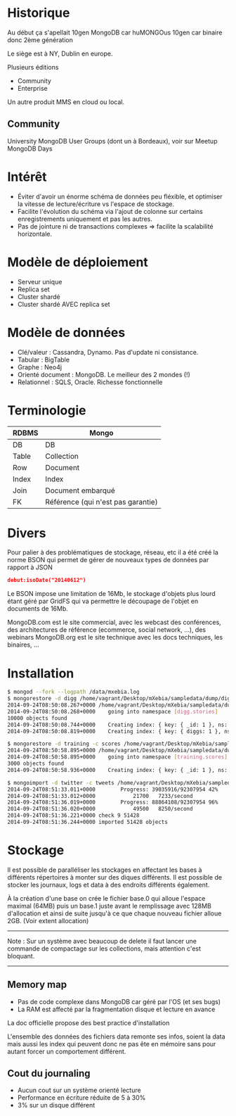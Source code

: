# Historique

Au début ça s'apellait 10gen
MongoDB car huMONGOus
10gen car binaire donc 2ème génération

Le siège est à NY, Dublin en europe.

Plusieurs éditions
* Community
* Enterprise

Un autre produit MMS en cloud ou local.

## Community
University
MongoDB User Groups (dont un à Bordeaux), voir sur Meetup
MongoDB Days

# Intérêt
* Éviter d'avoir un énorme schéma de données peu fléxible, et optimiser la vitesse de lecture/écriture vs l'espace de stockage.
* Facilite l'évolution du schéma via l'ajout de colonne sur certains enregistrements uniquement et pas les autres.
* Pas de jointure ni de transactions complexes => facilite la scalabilité horizontale.

# Modèle de déploiement
* Serveur unique
* Replica set
* Cluster shardé
* Cluster shardé AVEC replica set

# Modèle de données
* Clé/valeur : Cassandra, Dynamo. Pas d'update ni consistance.
* Tabular : BigTable
* Graphe : Neo4j
* Orienté document : MongoDB. Le meilleur des 2 mondes (!)
* Relationnel : SQLS, Oracle. Richesse fonctionnelle

# Terminologie
| RDBMS | Mongo                               |
|-------|-------------------------------------|
| DB    | DB                                  |
| Table | Collection                          |
| Row   | Document                            |
| Index | Index                               |
| Join  | Document embarqué                   |
| FK    | Référence (qui n'est pas garantie)  |

# Divers
Pour palier à des problématiques de stockage, réseau, etc il a été créé la norme BSON qui permet de gérer de nouveaux types de données par rapport à JSON
```JSON
debut:isoDate("20140612")
```
Le BSON impose une limitation de 16Mb, le stockage d'objets plus lourd étant géré par GridFS qui va permettre le découpage de l'objet en documents de 16Mb.

MongoDB.com est le site commercial, avec les webcast des conférences, des architectures de référence (ecommerce, social network, …), des webinars
MongoDB.org est le site technique avec les docs techniques, les binaires, …

# Installation
```bash
$ mongod --fork --logpath /data/mxebia.log
$ mongorestore -d digg /home/vagrant/Desktop/mXebia/sampledata/dump/digg
2014-09-24T08:50:08.267+0000 /home/vagrant/Desktop/mXebia/sampledata/dump/digg/stories.bson
2014-09-24T08:50:08.268+0000 	going into namespace [digg.stories]
10000 objects found
2014-09-24T08:50:08.744+0000 	Creating index: { key: { _id: 1 }, ns: "digg.stories", name: "_id_" }
2014-09-24T08:50:08.819+0000 	Creating index: { key: { diggs: 1 }, ns: "digg.stories", name: "diggs_1" }

$ mongorestore -d training -c scores /home/vagrant/Desktop/mXebia/sampledata/dump/training/scores.bson
2014-09-24T08:50:58.895+0000 /home/vagrant/Desktop/mXebia/sampledata/dump/training/scores.bson
2014-09-24T08:50:58.895+0000 	going into namespace [training.scores]
3000 objects found
2014-09-24T08:50:58.936+0000 	Creating index: { key: { _id: 1 }, ns: "training.scores", name: "_id_" }

$ mongoimport -d twitter -c tweets /home/vagrant/Desktop/mXebia/sampledata/twitter.json
2014-09-24T08:51:33.011+0000 		Progress: 39035916/92307954	42%
2014-09-24T08:51:33.012+0000 			21700	7233/second
2014-09-24T08:51:36.019+0000 		Progress: 88864108/92307954	96%
2014-09-24T08:51:36.020+0000 			49500	8250/second
2014-09-24T08:51:36.221+0000 check 9 51428
2014-09-24T08:51:36.244+0000 imported 51428 objects
```

# Stockage

Il est possible de paralléliser les stockages en affectant les bases à différents répertoires à monter sur des diques différents.
Il est possible de stocker les journaux, logs et data à des endroits différents également.

À la création d'une base on crée le fichier base.0 qui alloue l'espace maximal (64MB) puis un base.1 juste avant le remplissage avec 128MB d'allocation et ainsi de suite jusqu'à ce que chaque nouveau fichier alloue 2GB. (Voir extent allocation)

----

Note : Sur un système avec beaucoup de delete il faut lancer une commande de compactage sur les collections, mais attention c'est bloquant.

----

## Memory map

* Pas de code complexe dans MongoDB car géré par l'OS (et ses bugs)
* La RAM est affecté par la fragmentation disque et lecture en avance

La doc officielle propose des best practice d'installation

L'ensemble des données des fichiers data remonte ses infos, soient la data mais aussi les index qui peuvent donc ne pas ête en mémoire sans pour autant forcer un comportement différent.

## Cout du journaling

* Aucun cout sur un système orienté lecture
* Performance en écriture réduite de 5 à 30%
* 3% sur un disque différent
